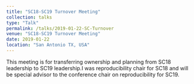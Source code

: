 ```yaml
---
title: "SC18-SC19 Turnover Meeting"
collection: talks
type: "Talk"
permalink: /talks/2019-01-22-SC-Turnover
venue: "SC18-SC19 Turnover Meeting"
date: 2019-01-22
location: "San Antonio TX, USA"
---
```


This meeting is for transferring ownership and planning from SC18 leadership to SC19 leadership.I was reproducibility chair for SC18 and will be special advisor to the conference chair on reproducibility for SC19.
